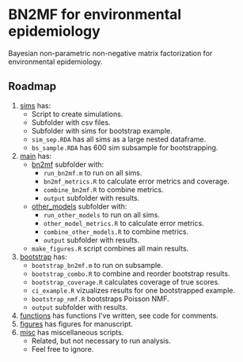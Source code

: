# BN2MF for environmental epidemiology  

Bayesian non-parametric non-negative matrix factorization for environmental epidemiology.

## Roadmap

1. [sims](sims) has:
    * Script to create simulations.
    * Subfolder with csv files.
    * Subfolder with sims for bootstrap example.
    * `sim_sep.RDA` has all sims as a large nested dataframe.
    * `bs_sample.RDA` has 600 sim subsample for bootstrapping.
2. [main](main) has:
    * [bn2mf](bn2mf) subfolder with:
        * `run_bn2mf.m` to run on all sims.
        * `bn2mf_metrics.R` to calculate error metrics and coverage.
        * `combine_bn2mf.R` to combine metrics.
        * `output` subfolder with results.
    * [other_models](other_models) subfolder with:
        * `run_other_models` to run on all sims.
        * `other_model_metrics.R` to calculate error metrics.
        * `combine_other_models.R` to combine metrics.
        * `output` subfolder with results.
    * `make_figures.R` script combines all main results.
3. [bootstrap](bootstrap) has:
    * `bootstrap_bn2mf.m` to run on subsample.
    * `bootstrap_combo.R` to combine and reorder bootstrap results.
    * `bootstrap_coverage.R` calculates coverage of true scores.
    * `ci_example.R` vizualizes results for one bootstrapped example.
    * `bootstrap_nmf.R` bootstraps Poisson NMF.
    * `output` subfolder with results.
4. [functions](functions) has functions I've written, see code for comments.
5. [figures](figures) has figures for manuscript.
6. [misc](misc) has miscellaneous scripts.
    * Related, but not necessary to run analysis.
    * Feel free to ignore.
